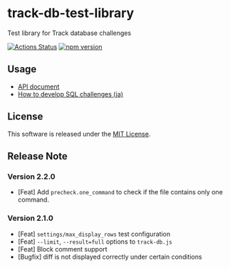 # track-db-test-library
Test library for Track database challenges

[![Actions Status](https://github.com/givery-technology/track-db-test-library/workflows/Node%20CI/badge.svg)](https://github.com/givery-technology/track-db-test-library/actions)
[![npm version](https://badge.fury.io/js/track-db-test-library.svg)](https://badge.fury.io/js/track-db-test-library)

## Usage

* [API document](doc/API.md)
* [How to develop SQL challenges (ja)](doc/DEVELOPPING_SQL_CHALLENGES_ja.md)

## License

This software is released under the [MIT License](LICENSE).

## Release Note

### Version 2.2.0

* [Feat] Add `precheck.one_command` to check if the file contains only one command.

### Version 2.1.0

* [Feat] `settings/max_display_rows` test configuration
* [Feat] `--limit`, `--result=full` options to `track-db.js`
* [Feat] Block comment support
* [Bugfix] diff is not displayed correctly under certain conditions
